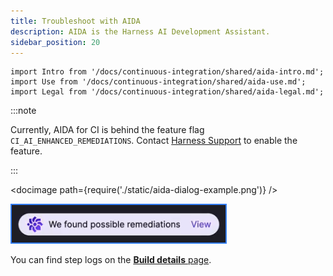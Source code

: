 ```yaml
---
title: Troubleshoot with AIDA
description: AIDA is the Harness AI Development Assistant.
sidebar_position: 20
---
```


```mdx-code-block
import Intro from '/docs/continuous-integration/shared/aida-intro.md';
import Use from '/docs/continuous-integration/shared/aida-use.md';
import Legal from '/docs/continuous-integration/shared/aida-legal.md';
```

:::note

Currently, AIDA for CI is behind the feature flag `CI_AI_ENHANCED_REMEDIATIONS`. Contact [Harness Support](mailto:support@harness.io) to enable the feature.

:::

<Intro />

<!-- ![AIDA offers error analysis and possible solutions.](./static/aida-dialog-example.png) -->

<docimage path={require('./static/aida-dialog-example.png')} />

<Use />

![An example of AIDA dialog.](./static/aida-launch-button.png)

You can find step logs on the [**Build details** page](../use-ci/viewing-builds.md).

<Legal />
